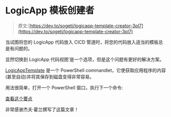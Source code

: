 # LogicApp 模板创建者

> 原文:[https://dev.to/sogeti/logicapp-template-creator-3pl7](https://dev.to/sogeti/logicapp-template-creator-3pl7)

当试图将您的 LogicApp 代码放入 CICD 管道时，将您的代码放入适当的模板总是有问题的。

显然切换到 LogicApp 代码视图’是一个选项，但是这个问题有更好的解决方案。

[LogicAppTemplate](https://www.powershellgallery.com/packages/LogicAppTemplate/1.0.10) 是一个 PowerShell commandlet，它使获取应用程序的内容(甚至自动)并将其保存到磁盘变得非常容易。

用法很简单，打开一个 PowerShell 窗口，执行下一个命令:

[查看这个要点](https://gist.github.com/prombouts/73ce2c5eeb8c7ca2db516223ad311732)

非常感谢杰夫·霍兰撰写了这篇文章！